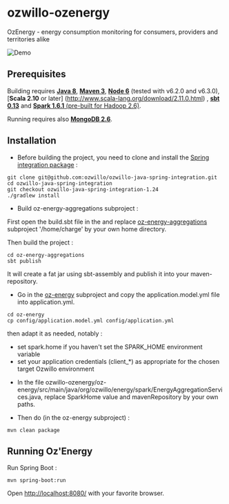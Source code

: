 # ozwillo-ozenergy
OzEnergy - energy consumption monitoring for consumers, providers and territories alike

![Demo](https://github.com/ozwillo/ozwillo-ozenergy/blob/master/app-overview/oz-energy.gif)

## Prerequisites

Building requires [**Java 8**](http://www.oracle.com/technetwork/java/javase/downloads/jdk8-downloads-2133151.html), [**Maven 3**](https://maven.apache.org/download.cgi), [**Node 6**](https://nodejs.org/en/download/releases/) (tested with v6.2.0 and v6.3.0), [**Scala 2.10** or later] (http://www.scala-lang.org/download/2.11.0.html) , [**sbt 0.13**](http://www.scala-sbt.org/0.13/docs/Setup.html) and [**Spark 1.6.1** (pre-built for Hadoop 2.6)](http://spark.apache.org/downloads.html).

Running requires also [**MongoDB 2.6**](https://docs.mongodb.com/v2.6/installation/).

## Installation

* Before building the project, you need to clone and install the [Spring integration package](https://github.com/ozwillo/ozwillo-java-spring-integration) :

```
git clone git@github.com:ozwillo/ozwillo-java-spring-integration.git
cd ozwillo-java-spring-integration
git checkout ozwillo-java-spring-integration-1.24
./gradlew install
```

* Build oz-energy-aggregations subproject :

First open the build.sbt file in the and replace [oz-energy-aggregations](https://github.com/ozwillo/ozwillo-ozenergy/tree/master/oz-energy-aggregations) subproject '/home/charge' by your own home directory.

Then build the project :

```
cd oz-energy-aggregations
sbt publish
```
It will create a fat jar using sbt-assembly and publish it into your maven-repository.

* Go in the [oz-energy](https://github.com/ozwillo/ozwillo-ozenergy/tree/master/oz-energy) subproject and copy the application.model.yml file into application.yml.

```
cd oz-energy
cp config/application.model.yml config/application.yml
```
then adapt it as needed, notably :
- set spark.home if you haven't set the SPARK_HOME environment variable
- set your application credentials (client_*) as appropriate for the chosen target Ozwillo environment

* In the file ozwillo-ozenergy/oz-energy/src/main/java/org/ozwillo/energy/spark/EnergyAggregationServices.java, replace SparkHome value and mavenRepository by your own paths.

* Then do (in the oz-energy subproject) : 

```
mvn clean package 
```

## Running Oz'Energy 

Run Spring Boot :

```
mvn spring-boot:run
```

Open [http://localhost:8080/](http://localhost:8080/) with your favorite browser.
